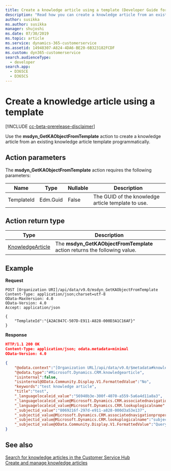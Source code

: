 ```yaml
---
title: Create a knowledge article using a template (Developer Guide for Dynamics 365 Customer Service) | MicrosoftDocs
description: "Read how you can create a knowledge article from an existing template using msdyn_GetKAObjectFromTemplate action"
author: susikka
ms.author: susikka
manager: shujoshi
ms.date: 07/30/2019
ms.topic: article
ms.service: dynamics-365-customerservice
ms.assetid: 14948307-A824-4DA6-BE20-6B323182FCDF
ms.custom: dyn365-customerservice
search.audienceType: 
  - developer
search.app: 
  - D365CE
  - D365CS
---
```

# Create a knowledge article using a template

[!INCLUDE [cc-beta-prerelease-disclaimer](../includes/cc-beta-prerelease-disclaimer.md)]

Use the **msdyn_GetKAObjectFromTemplate** action to create a knowledge article from an existing knowledge article template programmatically.

## Action parameters

The **msdyn_GetKAObjectFromTemplate** action requires the following parameters:

| Name | Type | Nullable | Description |
| ---- | ---- | ---- | ---- |
| TemplateId | Edm.Guid | False | The GUID of the knowledge article template to use. |

## Action return type

| Type | Description |
| ---- | ---- |
| [KnowledgeArticle](../developer/entities/knowledgearticle.md) | The **msdyn_GetKAObjectFromTemplate** action returns the following value. |

## Example

**Request**

```http
POST [Organization URI]/api/data/v9.0/msdyn_GetKAObjectFromTemplate
Content-Type: application/json;charset=utf-8
OData-MaxVersion: 4.0
OData-Version: 4.0
Accept: application/json

{
    "TemplateId":"{A2AC047C-507D-E911-A828-000D3A1C16AF}"
}
```

**Response**

```json
HTTP/1.1 200 OK
Content-Type: application/json; odata.metadata=minimal
OData-Version: 4.0

{
    "@odata.context":"[Organization URL]/api/data/v9.0/$metadata#knowledgearticles/$entity",
    "@odata.type":"#Microsoft.Dynamics.CRM.knowledgearticle",
    "isinternal":false,
    "isinternal@OData.Community.Display.V1.FormattedValue":"No",
    "keywords":"test knowledge article",
    "title":"test",
    "_languagelocaleid_value":"56940b3e-300f-4070-a559-5a6a4d11a8a3",
    "_languagelocaleid_value@Microsoft.Dynamics.CRM.associatednavigationproperty":"languagelocaleid",
    "_languagelocaleid_value@Microsoft.Dynamics.CRM.lookuplogicalname":"languagelocale",
    "_subjectid_value":"8069216f-297d-e911-a828-000d3a53e137",
    "_subjectid_value@Microsoft.Dynamics.CRM.associatednavigationproperty":"subjectid",
    "_subjectid_value@Microsoft.Dynamics.CRM.lookuplogicalname":"subject",
    "_subjectid_value@OData.Community.Display.V1.FormattedValue":"Query"
}
```

## See also

[Search for knowledge articles in the Customer Service Hub](search-knowledge-articles-csh.md)<br />
[Create and manage knowledge articles](customer-service-hub-user-guide-knowledge-article.md)
